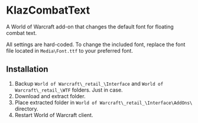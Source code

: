 # KlazCombatText

A World of Warcraft add-on that changes the default font for floating combat text.

All settings are hard-coded. To change the included font, replace the font file located in `Media\Font.ttf` to your preferred font.

## Installation

1. Backup `World of Warcraft\_retail_\Interface` and `World of Warcraft\_retail_\WTF` folders. Just in case.
2. Download and extract folder.
3. Place extracted folder in `World of Warcraft\_retail_\Interface\AddOns\` directory.
4. Restart World of Warcraft client.
